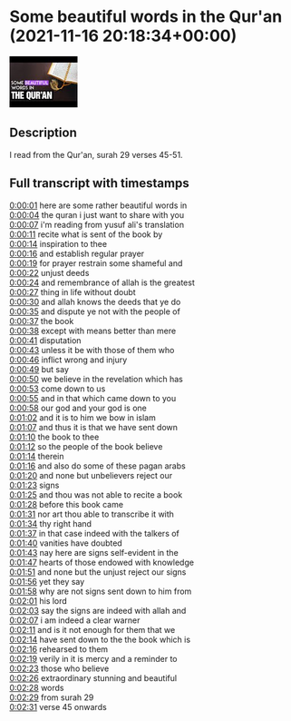 # Some beautiful words in the Qur'an (2021-11-16 20:18:34+00:00)

![alt Some beautiful words in the Qur'an](viN75lCne_Q.jpg "Some beautiful words in the Qur'an")

## Description

I read from the Qur'an, surah 29 verses 45-51.



## Full transcript with timestamps

[0:00:01](https://youtu.be/viN75lCne_Q?t=1) here are some rather beautiful words in  
[0:00:04](https://youtu.be/viN75lCne_Q?t=4) the quran i just want to share with you  
[0:00:07](https://youtu.be/viN75lCne_Q?t=7) i'm reading from yusuf ali's translation  
[0:00:11](https://youtu.be/viN75lCne_Q?t=11) recite what is sent of the book by  
[0:00:14](https://youtu.be/viN75lCne_Q?t=14) inspiration to thee  
[0:00:16](https://youtu.be/viN75lCne_Q?t=16) and establish regular prayer  
[0:00:19](https://youtu.be/viN75lCne_Q?t=19) for prayer restrain some shameful and  
[0:00:22](https://youtu.be/viN75lCne_Q?t=22) unjust deeds  
[0:00:24](https://youtu.be/viN75lCne_Q?t=24) and remembrance of allah is the greatest  
[0:00:27](https://youtu.be/viN75lCne_Q?t=27) thing in life without doubt  
[0:00:30](https://youtu.be/viN75lCne_Q?t=30) and allah knows the deeds that ye do  
[0:00:35](https://youtu.be/viN75lCne_Q?t=35) and dispute ye not with the people of  
[0:00:37](https://youtu.be/viN75lCne_Q?t=37) the book  
[0:00:38](https://youtu.be/viN75lCne_Q?t=38) except with means better than mere  
[0:00:41](https://youtu.be/viN75lCne_Q?t=41) disputation  
[0:00:43](https://youtu.be/viN75lCne_Q?t=43) unless it be with those of them who  
[0:00:46](https://youtu.be/viN75lCne_Q?t=46) inflict wrong and injury  
[0:00:49](https://youtu.be/viN75lCne_Q?t=49) but say  
[0:00:50](https://youtu.be/viN75lCne_Q?t=50) we believe in the revelation which has  
[0:00:53](https://youtu.be/viN75lCne_Q?t=53) come down to us  
[0:00:55](https://youtu.be/viN75lCne_Q?t=55) and in that which came down to you  
[0:00:58](https://youtu.be/viN75lCne_Q?t=58) our god and your god is one  
[0:01:02](https://youtu.be/viN75lCne_Q?t=62) and it is to him we bow in islam  
[0:01:07](https://youtu.be/viN75lCne_Q?t=67) and thus it is that we have sent down  
[0:01:10](https://youtu.be/viN75lCne_Q?t=70) the book to thee  
[0:01:12](https://youtu.be/viN75lCne_Q?t=72) so the people of the book believe  
[0:01:14](https://youtu.be/viN75lCne_Q?t=74) therein  
[0:01:16](https://youtu.be/viN75lCne_Q?t=76) and also do some of these pagan arabs  
[0:01:20](https://youtu.be/viN75lCne_Q?t=80) and none but unbelievers reject our  
[0:01:23](https://youtu.be/viN75lCne_Q?t=83) signs  
[0:01:25](https://youtu.be/viN75lCne_Q?t=85) and thou was not able to recite a book  
[0:01:28](https://youtu.be/viN75lCne_Q?t=88) before this book came  
[0:01:31](https://youtu.be/viN75lCne_Q?t=91) nor art thou able to transcribe it with  
[0:01:34](https://youtu.be/viN75lCne_Q?t=94) thy right hand  
[0:01:37](https://youtu.be/viN75lCne_Q?t=97) in that case indeed with the talkers of  
[0:01:40](https://youtu.be/viN75lCne_Q?t=100) vanities have doubted  
[0:01:43](https://youtu.be/viN75lCne_Q?t=103) nay here are signs self-evident in the  
[0:01:47](https://youtu.be/viN75lCne_Q?t=107) hearts of those endowed with knowledge  
[0:01:51](https://youtu.be/viN75lCne_Q?t=111) and none but the unjust reject our signs  
[0:01:56](https://youtu.be/viN75lCne_Q?t=116) yet they say  
[0:01:58](https://youtu.be/viN75lCne_Q?t=118) why are not signs sent down to him from  
[0:02:01](https://youtu.be/viN75lCne_Q?t=121) his lord  
[0:02:03](https://youtu.be/viN75lCne_Q?t=123) say the signs are indeed with allah and  
[0:02:07](https://youtu.be/viN75lCne_Q?t=127) i am indeed a clear warner  
[0:02:11](https://youtu.be/viN75lCne_Q?t=131) and is it not enough for them that we  
[0:02:14](https://youtu.be/viN75lCne_Q?t=134) have sent down to the the book which is  
[0:02:16](https://youtu.be/viN75lCne_Q?t=136) rehearsed to them  
[0:02:19](https://youtu.be/viN75lCne_Q?t=139) verily in it is mercy and a reminder to  
[0:02:23](https://youtu.be/viN75lCne_Q?t=143) those who believe  
[0:02:26](https://youtu.be/viN75lCne_Q?t=146) extraordinary stunning and beautiful  
[0:02:28](https://youtu.be/viN75lCne_Q?t=148) words  
[0:02:29](https://youtu.be/viN75lCne_Q?t=149) from surah 29  
[0:02:31](https://youtu.be/viN75lCne_Q?t=151) verse 45 onwards  
